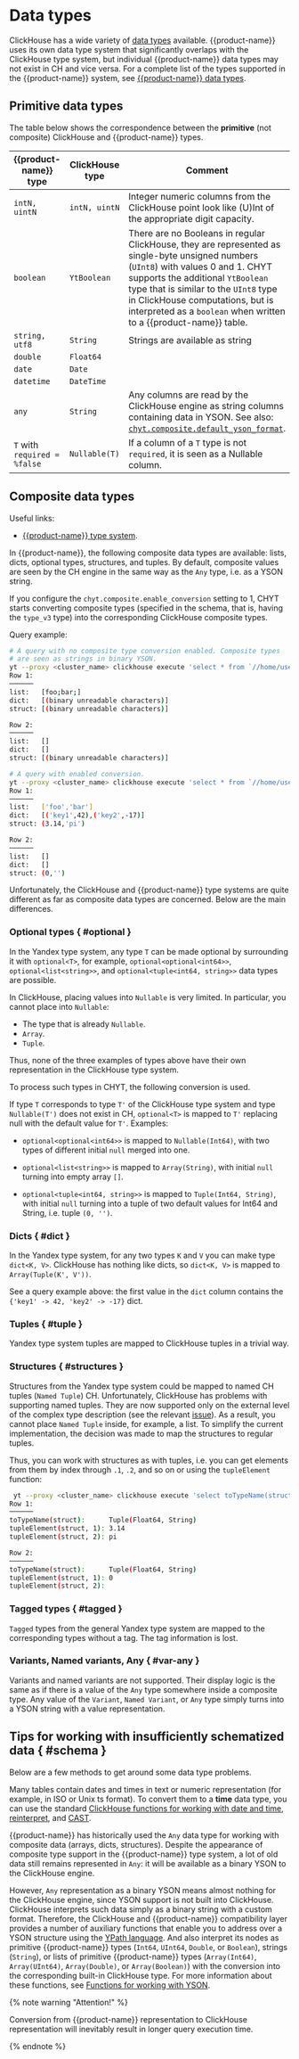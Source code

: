 # Data types

ClickHouse has a wide variety of [data types](https://clickhouse.com/docs/ru/sql-reference/data-types) available. {{product-name}} uses its own data type system that significantly overlaps with the ClickHouse type system, but individual {{product-name}} data types may not exist in CH and vice versa. For a complete list of the types supported in the {{product-name}} system, see [{{product-name}} data types](../../../../user-guide/storage/data-types.md).

## Primitive data types

The table below shows the correspondence between the __primitive__ (not composite) ClickHouse and {{product-name}} types.

| {{product-name}} type | ClickHouse type | Comment |
| -------------- | --------------- | ------------------------------------------------------------ |
| `intN, uintN` | `intN, uintN` | Integer numeric columns from the ClickHouse point look like (U)Int of the appropriate digit capacity. |
| `boolean` | `YtBoolean` | There are no Booleans in regular ClickHouse, they are represented as single-byte unsigned numbers (`UInt8`) with values 0 and 1. CHYT supports the additional `YtBoolean` type that is similar to the `UInt8` type in ClickHouse computations, but is interpreted as a `boolean` when written to a {{product-name}} table. |
| `string, utf8` | `String` | Strings are available as string |
| `double` | `Float64` |                                                              |
| `date` | `Date` |
| `datetime` | `DateTime` |
| `any` | `String` | Any columns are read by the ClickHouse engine as string columns containing data in YSON. See also: [`chyt.composite.default_yson_format`](../reference/settings.md). |
| `T` with `required = %false` | `Nullable(T)` | If a column of a `T` type is not `required`, it is seen as a Nullable column. |

## Composite data types

Useful links:
- [{{product-name}} type system](../../../../../user-guide/storage/objects.md).

In {{product-name}}, the following composite data types are available: lists, dicts, optional types, structures, and tuples. By default, composite values are seen by the CH engine in the same way as the `Any` type, i.e. as a YSON string.

If you configure the `chyt.composite.enable_conversion` setting to 1, CHYT starts converting composite types (specified in the schema, that is, having the `type_v3` type) into the corresponding ClickHouse composite types.

Query example:

```bash
# A query with no composite type conversion enabled. Composite types
# are seen as strings in binary YSON.
yt --proxy <cluster_name> clickhouse execute 'select * from `//home/user/sample_table_composite`' --format Vertical
Row 1:
──────
list:   [foo;bar;]
dict:   [(binary unreadable characters)]
struct: [(binary unreadable characters)]

Row 2:
──────
list:   []
dict:   []
struct: [(binary unreadable characters)]

# A query with enabled conversion.
yt --proxy <cluster_name> clickhouse execute 'select * from `//home/user/sample_table_composite`' --format Vertical --setting chyt.composite.enable_conversion=1 --format Vertical
Row 1:
──────
list:   ['foo','bar']
dict:   [('key1',42),('key2',-17)]
struct: (3.14,'pi')

Row 2:
──────
list:   []
dict:   []
struct: (0,'')

```

Unfortunately, the ClickHouse and {{product-name}} type systems are quite different as far as composite data types are concerned. Below are the main differences.

### Optional types { #optional }

In the Yandex type system, any type `T` can be made optional by surrounding it with `optional<T>`, for example, `optional<optional<int64>>`, `optional<list<string>>`, and `optional<tuple<int64, string>>` data types are possible.

In ClickHouse, placing values into `Nullable` is very limited. In particular, you cannot place into `Nullable`:
- The type that is already `Nullable`.
- `Array`.
- `Tuple`.

Thus, none of the three examples of types above have their own representation in the ClickHouse type system.

To process such types in CHYT, the following conversion is used.

If type `T` corresponds to type `T'` of the ClickHouse type system and type `Nullable(T')` does not exist in CH, `optional<T>` is mapped to `T'` replacing null with the default value for `T'`. Examples:

- `optional<optional<int64>>` is mapped to `Nullable(Int64)`, with two types of different initial `null` merged into one.

- `optional<list<string>>` is mapped to `Array(String)`, with initial `null` turning into empty array `[]`.

- `optional<tuple<int64, string>>` is mapped to `Tuple(Int64, String)`, with initial `null` turning into a tuple of two default values for Int64 and String, i.e. tuple `(0, '')`.

### Dicts { #dict }

In the Yandex type system, for any two types `K` and `V` you can make type `dict<K, V>`. ClickHouse has nothing like dicts, so `dict<K, V>` is mapped to `Array(Tuple(K', V'))`.

See a query example above: the first value in the `dict` column contains the `{'key1' -> 42, 'key2' -> -17}` dict.

### Tuples { #tuple }

Yandex type system tuples are mapped to ClickHouse tuples in a trivial way.

### Structures { #structures }

Structures from the Yandex type system could be mapped to named CH tuples (`Named Tuple`) CH. Unfortunately, ClickHouse has problems with supporting named tuples. They are now supported only on the external level of the complex type description (see the relevant [issue](https://github.com/ClickHouse/ClickHouse/issues/15587)). As a result, you cannot place `Named Tuple` inside, for example, a list. To simplify the current implementation, the decision was made to map the structures to regular tuples.

Thus, you can work with structures as with tuples, i.e. you can get elements from them by index through `.1`, `.2`, and so on or using the `tupleElement` function:

```bash
 yt --proxy <cluster_name> clickhouse execute 'select toTypeName(struct), struct.1, struct.2  from `//home/user/sample_table_composite`' --format Vertical --setting chyt.composite.enable_conversion=1
Row 1:
──────
toTypeName(struct):      Tuple(Float64, String)
tupleElement(struct, 1): 3.14
tupleElement(struct, 2): pi

Row 2:
──────
toTypeName(struct):      Tuple(Float64, String)
tupleElement(struct, 1): 0
tupleElement(struct, 2):

```

### Tagged types { #tagged }

`Tagged` types from the general Yandex type system are mapped to the corresponding types without a tag. The tag information is lost.

### Variants, Named variants, Any { #var-any }

Variants and named variants are not supported. Their display logic is the same as if there is a value of the `Any` type somewhere inside a composite type. Any value of the `Variant`, `Named Variant`, or `Any` type simply turns into a YSON string with a value representation.

## Tips for working with insufficiently schematized data { #schema }

Below are a few methods to get around some data type problems.

Many tables contain dates and times in text or numeric representation (for example, in ISO or Unix ts format). To convert them to a **time** data type, you can use the standard [ClickHouse functions for working with date and time](https://clickhouse.com/docs/ru/sql-reference/functions/date-time-functions), [reinterpret](https://clickhouse.com/docs/ru/sql-reference/functions/type-conversion-functions/#reinterpretasdate), and [CAST](https://clickhouse.com/docs/ru/sql-reference/functions/type-conversion-functions/#type_conversion_function-cast).


{{product-name}} has historically used the `Any` data type for working with composite data (arrays, dicts, structures). Despite the appearance of composite type support in the {{product-name}} type system, a lot of old data still remains represented in `Any`: it will be available as a binary YSON to the ClickHouse engine.

However, `Any` representation as a binary YSON means almost nothing for the ClickHouse engine, since YSON support is not built into ClickHouse. ClickHouse interprets such data simply as a binary string with a custom format. Therefore, the ClickHouse and {{product-name}} compatibility layer provides a number of auxiliary functions that enable you to address over a YSON structure using the [YPath language](../../../../../user-guide/storage/yson-docs.md). And also interpret its nodes as primitive {{product-name}} types (`Int64`, `UInt64`, `Double`, or `Boolean`), strings (`String`), or lists of primitive {{product-name}} types (`Array(Int64)`, `Array(UInt64)`, `Array(Double)`, or `Array(Boolean)`) with the conversion into the corresponding built-in ClickHouse type. For more information about these functions, see [Functions for working with YSON](../../../../user-guide/data-processing/chyt/reference/functions.md#yson_functions).

{% note warning "Attention!" %}

Conversion from {{product-name}} representation to ClickHouse representation will inevitably result in longer query execution time.

{% endnote %}

